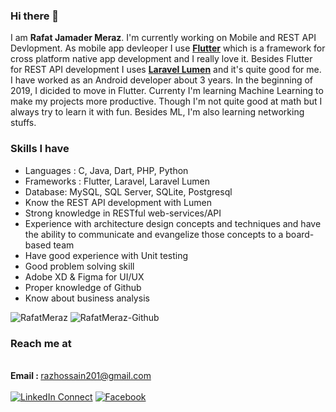 ### Hi there 👋

I am <strong>Rafat Jamader Meraz</strong>. I'm currently working on Mobile and REST API Devlopment. As mobile app devleoper I use <strong>[Flutter](https://flutter.dev/)</strong> which is a framework for cross platform native app development and I really love it. Besides Flutter for REST API development I uses <strong>[Laravel Lumen](https://lumen.laravel.com/)</strong> and it's quite good for me. 
I have worked as an Android developer about 3 years. In the beginning of 2019, I dicided to move in Flutter.
Currenty I'm learning Machine Learning to make my projects more productive. Though I'm not quite good at math but I always try to learn it with fun. Besides ML, I'm also learning networking stuffs. 

### Skills I have
- Languages : C, Java, Dart, PHP, Python
- Frameworks : Flutter, Laravel, Laravel Lumen
- Database: MySQL, SQL Server, SQLite, Postgresql
- Know the REST API development with Lumen
- Strong knowledge in RESTful web-services/API
- Experience with architecture design concepts and techniques and have the ability to communicate and evangelize those concepts to a board-based team 
- Have good experience with Unit testing
- Good problem solving skill 
- Adobe XD & Figma for UI/UX
- Proper knowledge of Github
- Know about business analysis

<p align="left"> <img src="https://github-readme-stats.vercel.app/api/top-langs/?username=RafatMeraz&show_icons=true" alt="RafatMeraz" /> <img src="https://github-readme-stats.vercel.app/api?username=RafatMeraz&show_icons=true" alt="RafatMeraz-Github" /> </h1>

### Reach me at
<br><strong>Email : </strong> razhossain201@gmail.com<br><br>[![LinkedIn Connect](https://img.shields.io/badge/%20-Connect-black?color=14171A&labelColor=212121&logo=linkedin&logoColor=ffffff)](https://www.linkedin.com/in/rafatjamadermaraz/)&#9;[![Facebook](https://img.shields.io/badge/%20-Follow-black?color=14171A&labelColor=050404&logo=facebook&logoColor=ffffff)](https://www.facebook.com/profile.php?id=100009781590567)
